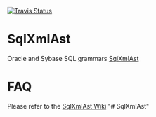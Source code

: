 [![Travis Status](https://api.travis-ci.org/jurgenei/SqlXmlAst.png)](https://travis-ci.org/jurgenei/SqlXmlAst)

# SqlXmlAst

Oracle and Sybase SQL grammars [SqlXmlAst](https://github.com/jurgenei/SqlXmlAst)

# FAQ

Please refer to the [SqlXmlAst Wiki](https://github.com/jurgenei/SqlXmlAst/wiki)
"# SqlXmlAst" 
